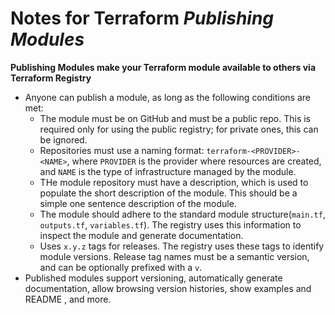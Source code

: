 # Notes for Terraform _Publishing Modules_

**Publishing Modules make your Terraform module available to others via Terraform Registry**

* Anyone can publish a module, as long as the following conditions are met:
    * The module must be on GitHub and must be a public repo. This is required only for using the public registry; for
      private ones, this can be ignored.
    * Repositories must use a naming format: `terraform-<PROVIDER>-<NAME>`, where `PROVIDER` is the provider where
      resources are created, and `NAME` is the type of infrastructure managed by the module.
    * THe module repository must have a description, which is used to populate the short description of the module. This
      should be a simple one sentence description of the module.
    * The module should adhere to the standard module structure(`main.tf`, `outputs.tf`, `variables.tf`). The registry
      uses this information to inspect the module and generate documentation.
    * Uses `x.y.z` tags for releases. The registry uses these tags to identify module versions. Release tag names must
      be a semantic version, and can be optionally prefixed with a `v`.
* Published modules support versioning, automatically generate documentation, allow browsing version histories, show
  examples and README , and more.